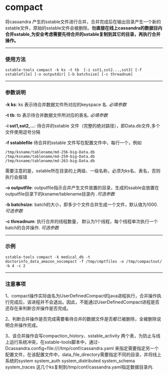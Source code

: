 ﻿# compact 
将cassandra 产生的sstable文件进行合并，合并完成后在输出目录产生一个新的sstable文件，原始的sstable文件会被删除。**勿直接在线上cassandra的数据目内合并sstable,为安全考虑需要先待合并的sstable复制到其它的目录，再执行合并操作。**

---
### 使用方法
~~~
sstable-tools compact -k ks -t tb  [-i sst1,sst2...,sst3] [-f sstablefile] [-o outputdir] [-b batchsize] [-c threadnum] 
~~~


---
### 参数说明

**-k ks**: 
ks 表示待合并数据文件所对应的keyspace 名. *必填参数*

**-t tb**:
tb 表示待合并数据文件所对应的表名. *必填参数*

**-i sst1,sst2,...**: 
待合并的sstable 文件（完整的绝对路径），即Data.db文件,多个文件使用逗号分隔

**-f sstablefile**
待合并的sstable 文件写在配置文件中，每行一个，例如
~~~
/tmp/ksname/tablename/md-256-big-Data.db
/tmp/ksname/tablename/md-259-big-Data.db
/tmp/ksname/tablename/md-263-big-Data.db
~~~
需要注意的是，sstable所在目录的上两级、一级名称，必须为ks名、表名，否则执行会报错

**-o outputfile**: 
outputfile指示合并产生文件放置的目录，生成的ssable会放置在outputfile目录下的ksname/tablename目录内 .*可选参数*

**-b batchsize**:
batch的大小，即多少个文件合并生成一个文件，默认值为1000. *可选参数*

**-c threadnum**: 
执行合并的线程数量， 默认为1个线程，每个线程单次执行一个batch的合并操作. *可选参数*

---
### 示例
~~~
sstable-tools compact -k medical_db -t doctorinfo_data_amazon_nocompact -f /tmp/cmptfiles -o /tmp/compactout/ -b 4 -c 2

~~~
---
### 注意事项
1、compact操作实际由名为UserDefinedCompact的java进程执行，合并操作执行完成后，该进程并不会退出。因此，不能通过UserDefinedCompact进程是否还存在来判断合并操作是否完成。

2、判断合并操作是否完成需要看待合并的数据文件是否都已被删除，全被删除说明合并操作完成。

3、该合并操作会写compaction_history、sstable_activity 两个表，为防止与线上运行系统冲突，在sstable-tools脚本中，通过-Dcassandra.config=file:////tmp/conf/cassandra.yaml 来指定需要指定另一个配置文件，在该配置文件中，data_file_directory需要指定不同的目录，并将线上系统的system  system_auth  system_distributed  system_schema  system_traces 这几个ks复制到/tmp/conf/cassandra.yaml指定数据目录内.